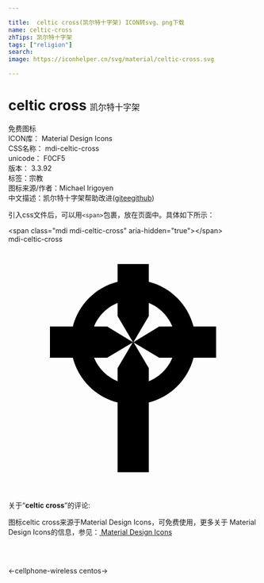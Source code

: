 ```yaml
---

title:  celtic cross(凯尔特十字架) ICON转svg、png下载
name: celtic-cross
zhTips: 凯尔特十字架
tags: ["religion"]
search: 
image: https://iconhelper.cn/svg/material/celtic-cross.svg

---
```


# celtic cross  <small style="font-size: 60%;font-weight: 100">凯尔特十字架</small>


<div class="detail-page">
<p>
<span><span class="badge-success badge">免费图标</span> </span>
<br/>
<span>
ICON库：
<span class="badge-secondary badge">Material Design Icons</span> 
</span>
<br/>
<span>
CSS名称：
<span class="badge-secondary badge">mdi-celtic-cross</span> 
</span>
<br/>
<span>
unicode：
<span class="badge-secondary badge">F0CF5</span> 
<copy-btn content='F0CF5' btn-title=""></copy-btn>
<copy-btn :content='String.fromCodePoint(parseInt("F0CF5", 16))' btn-title="复制U"></copy-btn>
</span>
<br/>
<span>
版本：
<span class="badge-secondary badge">3.3.92</span> 
</span><br/><span>标签：<span class="badge-light badge"><router-link to="/tags/religion.html">宗教</router-link></span></span>
<br/>
<span>图标来源/作者：<span class="badge-light badge">Michael Irigoyen</span></span> 
<br/>
<span class="zh-detail">中文描述：<span class="badge-primary badge">凯尔特十字架</span><span class="help-link"><span>帮助改进</span>(<a href="https://gitee.com/liuwave/icon-helper/edit/master/json/material/celtic-cross.json" target="_blank" rel="noopener noreferrer">gitee</a><a href="https://github.com/liuwave/icon-helper/edit/master/json/material/celtic-cross.json" target="_blank" rel="noopener noreferrer">github</a></span>)</span><br/>
</p>
</div>
<div class="alert alert-dark">
  <i class="mdi mdi-celtic-cross mdi-48px"></i>
  <i class="mdi mdi-celtic-cross mdi-36px"></i>
  <i class="mdi mdi-celtic-cross mdi-24px"></i>
  <i class="mdi mdi-celtic-cross mdi-18px"></i>
</div>
<div>
  <p>引入css文件后，可以用<code>&lt;span&gt;</code>包裹，放在页面中。具体如下所示：    
  </p>
  <div class="alert alert-primary" style="font-size: 14px">
    &lt;span class="mdi mdi-celtic-cross" aria-hidden="true"&gt;&lt;/span&gt;
    <copy-btn content='<span class="mdi mdi-celtic-cross" aria-hidden="true"></span>'></copy-btn>
  </div>
  <div class="alert alert-secondary">
    <i class="mdi mdi-celtic-cross"
    style="font-size: 24px"
    aria-hidden="true"></i> mdi-celtic-cross
    <copy-btn content="mdi-celtic-cross" btn-title="复制图标名称"></copy-btn>
  </div>
</div>
<div id="svg" class="svg-wrap">
<svg xmlns="http://www.w3.org/2000/svg" viewBox="0 0 24 24"><path d="M17.8,8C17.26,5.89 15.61,4.24 13.5,3.7V2H10.5V3.7C8.39,4.24 6.74,5.89 6.2,8H4V11H6.2C6.74,13.11 8.39,14.76 10.5,15.3V22H13.5V15.3C15.61,14.76 17.26,13.11 17.8,11H19.97V8H17.8M12.04,9.53L14.5,11H15.76C15.35,12.03 14.53,12.84 13.5,13.26V12L12.06,9.56L12,9.5L11.94,9.56L10.5,12V13.26C9.47,12.84 8.66,12.03 8.24,11H9.5L11.96,9.53L12,9.5H11.96L9.5,8H8.24C8.65,6.97 9.47,6.16 10.5,5.74V7L11.94,9.44L12,9.5L12.06,9.44L13.5,7V5.74C14.53,6.16 15.35,6.97 15.76,8H14.5L12.04,9.5H12L12.04,9.53Z" /></svg>
</div>
<detail full-name='mdi-celtic-cross'></detail>
<div class="icon-detail__container">
<p>关于“<b>celtic cross</b>”的评论:</p>
</div>
<Vssue title="关于“celtic cross”的评论" />    
<div><p>图标celtic cross来源于Material Design Icons，可免费使用，更多关于 Material Design Icons的信息，参见：<a target="_blank" href="https://iconhelper.cn/material.html"> Material Design Icons</a>
</p></div>

<div style="padding:2rem 0 " class="page-nav"><p class="inner"><span class="prev">←<router-link to="/icon/cellphone-wireless.html">cellphone-wireless</router-link></span> <span class="next"><router-link to="/icon/centos.html">centos</router-link>→</span></p></div>

